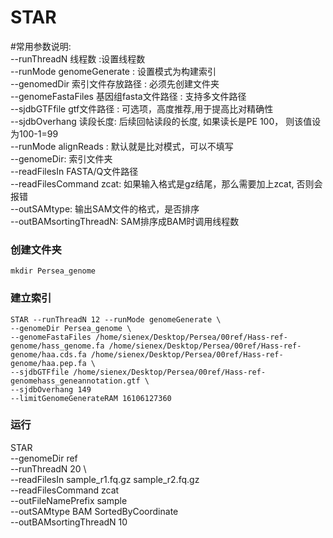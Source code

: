 # STAR

#常用参数说明:  
--runThreadN 线程数 :设置线程数  
--runMode genomeGenerate : 设置模式为构建索引  
--genomedDir 索引文件存放路径 : 必须先创建文件夹  
--genomeFastaFiles 基因组fasta文件路径 : 支持多文件路径  
--sjdbGTFfile gtf文件路径 : 可选项，高度推荐,用于提高比对精确性  
--sjdbOverhang 读段长度: 后续回帖读段的长度, 如果读长是PE 100， 则该值设为100-1=99  
--runMode alignReads : 默认就是比对模式，可以不填写  
--genomeDir: 索引文件夹  
--readFilesIn FASTA/Q文件路径  
--readFilesCommand zcat: 如果输入格式是gz结尾，那么需要加上zcat, 否则会报错  
--outSAMtype: 输出SAM文件的格式，是否排序  
--outBAMsortingThreadN: SAM排序成BAM时调用线程数

### 创建文件夹
```mkdir Persea_genome```

### 建立索引
```
STAR --runThreadN 12 --runMode genomeGenerate \
--genomeDir Persea_genome \
--genomeFastaFiles /home/sienex/Desktop/Persea/00ref/Hass-ref-genome/hass_genome.fa /home/sienex/Desktop/Persea/00ref/Hass-ref-genome/haa.cds.fa /home/sienex/Desktop/Persea/00ref/Hass-ref-genome/haa.pep.fa \
--sjdbGTFfile /home/sienex/Desktop/Persea/00ref/Hass-ref-genomehass_geneannotation.gtf \
--sjdbOverhang 149 
--limitGenomeGenerateRAM 16106127360
```
### 运行
STAR \
--genomeDir ref \
--runThreadN 20 \    
--readFilesIn sample_r1.fq.gz sample_r2.fq.gz \
--readFilesCommand zcat \
--outFileNamePrefix sample \
--outSAMtype BAM SortedByCoordinate \
--outBAMsortingThreadN 10
